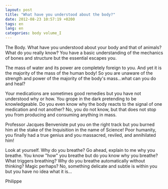 ```yaml
---
layout: post
title: "What have you understood about the body?"
date: 2012-08-23 10:57:19 +0200
tags: en
lang: en
categories: body volume_I
---
```

The Body. What have you understood about your body and that of animals? What do you really know? You have a basic understanding of the mechanics of bones and structure but the essential escapes you.

The mass of water and its power are completely foreign to you. And yet it is the majority of the mass of the human body! So you are unaware of the strength and power of the majority of the body's mass...what can you do and heal?

Your medications are sometimes good remedies but you have not understood why or how. You grope in the dark pretending to be knowledgeable. Do you even know why the body reacts to the signal of one medication and not another? No, you do not know, but that does not stop you from producing and consuming anything in mass.

Professor Jacques Benveniste put you on the right track but you burned him at the stake of the Inquisition in the name of Science! Poor humanity, you finally had a true genius and you massacred, reviled, and annihilated him!

Look at yourself. Why do you breathe? Go ahead, explain to me why you breathe. You know "how" you breathe but do you know why you breathe? What triggers breathing? Why do you breathe automatically without thinking? Magic perhaps? No, something delicate and subtle is within you but you have no idea what it is...

Philippe

<!-- This work is licensed under a Creative Commons Attribution-NonCommercial 4.0 International License. -->
